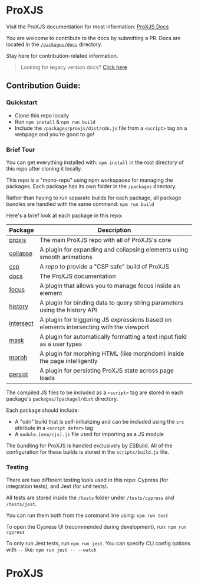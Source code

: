 # ProXJS

Visit the ProXJS documentation for most information: [ProXJS Docs](https://proxjs.dev)

You are welcome to contribute to the docs by submitting a PR. Docs are located in the [`/packages/docs`](/packages/docs) directory.

Stay here for contribution-related information.

> Looking for legacy version docs? [Click here](https://github.com/ProgrammerKR/ProXJS/tree/v1.0.0)

## Contribution Guide:

### Quickstart

* Clone this repo locally
* Run `npm install` & `npm run build`
* Include the `/packages/proxjs/dist/cdn.js` file from a `<script>` tag on a webpage and you're good to go!

### Brief Tour
You can get everything installed with: `npm install` in the root directory of this repo after cloning it locally.

This repo is a "mono-repo" using npm workspaces for managing the packages. Each package has its own folder in the `/packages` directory.

Rather than having to run separate builds for each package, all package bundles are handled with the same command: `npm run build`

Here's a brief look at each package in this repo:

Package | Description
--- | ---
[proxjs](packages/proxjs) | The main ProXJS repo with all of ProXJS's core
[collapse](packages/collapse) | A plugin for expanding and collapsing elements using smooth animations
[csp](packages/csp) | A repo to provide a "CSP safe" build of ProXJS
[docs](packages/docs) | The ProXJS documentation
[focus](packages/focus) | A plugin that allows you to manage focus inside an element
[history](packages/history) | A plugin for binding data to query string parameters using the history API
[intersect](packages/intersect) | A plugin for triggering JS expressions based on elements intersecting with the viewport
[mask](packages/mask) | A plugin for automatically formatting a text input field as a user types
[morph](packages/morph) | A plugin for morphing HTML (like morphdom) inside the page intelligently
[persist](packages/persist) | A plugin for persisting ProXJS state across page loads

The compiled JS files to be included as a `<script>` tag are stored in each package's `packages/[package]/dist` directory.

Each package should include:
- A "cdn" build that is self-initializing and can be included using the `src` attribute in a `<script defer>` tag
- A `module.[esm/cjs].js` file used for importing as a JS module

The bundling for ProXJS is handled exclusively by ESBuild. All of the configuration for these builds is stored in the `scripts/build.js` file.

### Testing
There are two different testing tools used in this repo: Cypress (for integration tests), and Jest (for unit tests).

All tests are stored inside the `/tests` folder under `/tests/cypress` and `/tests/jest`.

You can run them both from the command line using: `npm run test`

To open the Cypress UI (recommended during development), run: `npm run cypress`

To only run Jest tests, run `npm run jest`. You can specify CLI config options with `--` like: `npm run jest -- --watch`
# ProXJS

